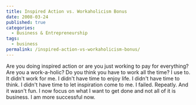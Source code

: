 ```yaml
---
title: Inspired Action vs. Workaholicism Bonus
date: 2008-03-24
published: true
categories:
  - Business & Entrepreneurship
tags:
  - business
permalink: /inspired-action-vs-workaholicism-bonus/
---
```

Are you doing inspired action or are you just working to pay for everything?  Are you a work-a-holic? Do you think you have to work all the time? I use to. It didn't work for me. I didn't have time to enjoy life. I didn't have time to think. I didn't have time to let inspiration come to me. I failed. Repeatly. And it wasn't fun. I now focus on what I want to get done and not all of it is business. I am more successful now.